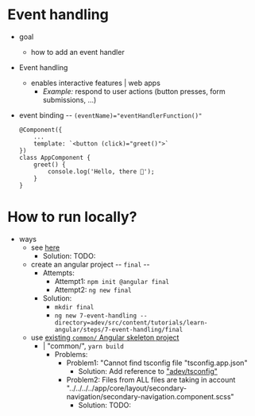 # Event handling

* goal
  * how to add an event handler 

* Event handling
  * enables interactive features | web apps
    * _Example:_ respond to user actions (button presses, form submissions, ...)

* event binding -- `(eventName)="eventHandlerFunction()"`

  ```angular-ts
  @Component({
      ...
      template: `<button (click)="greet()">`
  })
  class AppComponent {
      greet() {
          console.log('Hello, there 👋');
      }
  }
  ```

# How to run locally?

* ways
  * see [here](/adev/README.md#how-to-generate-a-specific-example-project-locally)
    * Solution: TODO:
  * create an angular project -- `final` --
    * Attempts:
      * Attempt1: `npm init @angular final`
      * Attempt2: `ng new final`
    * Solution: 
      * `mkdir final`
      * `ng new 7-event-handling --directory=adev/src/content/tutorials/learn-angular/steps/7-event-handling/final`
  * use [existing `common/` Angular skeleton project](../../common)
    * | "common/", `yarn build`
      * Problems:
        * Problem1: "Cannot find tsconfig file "tsconfig.app.json"
          * Solution: Add reference to ["adev/tsconfig"](/adev/tsconfig.app.json)
        * Problem2: Files from ALL files are taking in account "../../../../app/core/layout/secondary-navigation/secondary-navigation.component.scss"
          * Solution: TODO:

